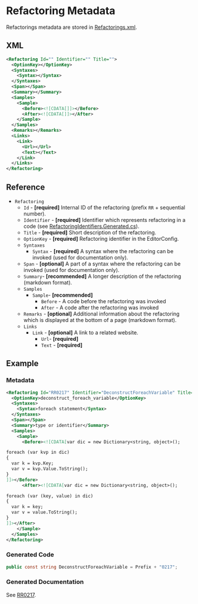 ﻿---
sidebar_label: Refactoring
---

# Refactoring Metadata

Refactorings metadata are stored in [Refactorings.xml](https://github.com/JosefPihrt/Roslynator/blob/main/src/Refactorings.xml).

## XML

```xml title="Refactorings.xml"
<Refactoring Id="" Identifier="" Title="">
  <OptionKey></OptionKey>
  <Syntaxes>
    <Syntax></Syntax>
  </Syntaxes>
  <Span></Span>
  <Summary></Summary>
  <Samples>
    <Sample>
      <Before><![CDATA[]]></Before>
      <After><![CDATA[]]></After>
    </Sample>
  </Samples>
  <Remarks></Remarks>
  <Links>
    <Link>
      <Url></Url>
      <Text></Text>
    </Link>
  </Links>
</Refactoring>
```

## Reference

- `Refactoring`
  - `Id` - **\[required\]** Internal ID of the refactoring (prefix `RR` + sequential number).
  - `Identifier` - **\[required\]** Identifier which represents refactoring in a code (see [RefactoringIdentifiers.Generated.cs](https://github.com/JosefPihrt/Roslynator/blob/main/src/Refactorings/CSharp/RefactoringIdentifiers.Generated.cs)).
  - `Title` - **\[required\]** Short description of the refactoring.
  - `OptionKey` - **\[required\]** Refactoring identifier in the EditorConfig.
  - `Syntaxes`
    - `Syntax` - **\[required\]** A syntax where the refactoring can be invoked (used for documentation only).
  - `Span` - **\[optional\]** A part of a syntax where the refactoring can be invoked (used for documentation only).
  - `Summary`- **\[recommended\]** A longer description of the refactoring (markdown format).
  - `Samples`
    - `Sample`- **\[recommended\]**
      - `Before` - A code before the refactoring was invoked
      - `After` - A code after the refactoring was invoked
  - `Remarks` - **\[optional\]** Additional information about the refactoring which is displayed at the bottom of a page (markdown format).
  - `Links`
    - `Link` - **\[optional\]** A link to a related website.
      - `Url`- **\[required\]**
      - `Text` - **\[required\]**

## Example

### Metadata

```xml title="Refactorings.xml"
<Refactoring Id="RR0217" Identifier="DeconstructForeachVariable" Title="Deconstruct foreach variable">
  <OptionKey>deconstruct_foreach_variable</OptionKey>
  <Syntaxes>
    <Syntax>foreach statement</Syntax>
  </Syntaxes>
  <Span></Span>
  <Summary>type or identifier</Summary>
  <Samples>
    <Sample>
      <Before><![CDATA[var dic = new Dictionary<string, object>();

foreach (var kvp in dic)
{
  var k = kvp.Key;
  var v = kvp.Value.ToString();
}
]]></Before>
      <After><![CDATA[var dic = new Dictionary<string, object>();

foreach (var (key, value) in dic)
{
  var k = key;
  var v = value.ToString();
}
]]></After>
    </Sample>
  </Samples>
</Refactoring>
```

### Generated Code


```cs title="RefactoringIdentifiers.Generated.cs"
public const string DeconstructForeachVariable = Prefix + "0217";
```

### Generated Documentation

See [RR0217](refactorings/RR0217).
